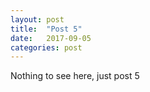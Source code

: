 ```yaml
---
layout: post
title:  "Post 5"
date:   2017-09-05
categories: post
---
```

Nothing to see here, just post 5
